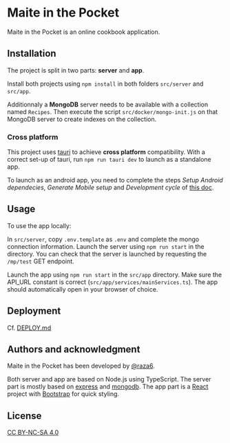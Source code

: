 # Maite in the Pocket

Maite in the Pocket is an online cookbook application.

## Installation

The project is split in two parts: **server** and **app**.

Install both projects using `npm install` in both folders `src/server` and `src/app`.

Additionnaly a **MongoDB** server needs to be available with a collection named `Recipes`. Then execute the script `src/docker/mongo-init.js` on that MongoDB server to create indexes on the collection.

### Cross platform

This project uses [tauri](https://tauri.app/) to achieve **cross platform** compatibility. With a correct set-up of tauri, run `npm run tauri dev` to launch as a standalone app.

To launch as an android app, you need to complete the steps *Setup Android dependecies*, *Generate Mobile setup* and *Development cycle* of [this doc](https://next--tauri.netlify.app/next/mobile/development/mobile_workflow).

## Usage

To use the app locally:

In `src/server`, copy `.env.template` as `.env` and complete the mongo connection information.
Launch the server using `npm run start` in the directory. You can check that the server is launched by requesting the `/mp/test` GET endpoint.

Launch the app using `npm run start` in the `src/app` directory. Make sure the API_URL constant is correct (`src/app/services/mainServices.ts`). The app should automatically open in your browser of choice.

## Deployment

Cf. [DEPLOY.md](./DEPLOY.md)

## Authors and acknowledgment

Maite in the Pocket has been developed by [@raza6](https://github.com/raza6).

Both server and app are based on Node.js using TypeScript. The server part is mostly based on [express](https://www.npmjs.com/package/express) and [mongodb](https://www.npmjs.com/package/mongodb). The app part is a [React](https://www.npmjs.com/package/react) project with [Bootstrap](https://getbootstrap.com/) for quick styling.

## License

[CC BY-NC-SA 4.0](https://creativecommons.org/licenses/by-nc-sa/4.0/legalcode)